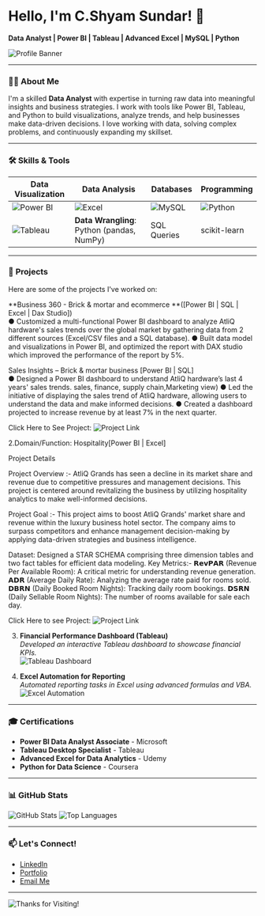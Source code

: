 
# Hello, I'm C.Shyam Sundar! 👋  
**Data Analyst | Power BI | Tableau | Advanced Excel | MySQL | Python**

![Profile Banner](https://media.licdn.com/dms/image/v2/D4E16AQHqWDJyklQ9OQ/profile-displaybackgroundimage-shrink_200_800/B4EZUN_AOeHUAU-/0/1739696375673?e=1746662400&v=beta&t=Cdkpo9RiDSwPhfy0fkDKT-Xp8J4Q52E9t5j0NMgO7Cc)

---

### 👨‍💻 About Me
I'm a skilled **Data Analyst** with expertise in turning raw data into meaningful insights and business strategies. I work with tools like Power BI, Tableau, and Python to build visualizations, analyze trends, and help businesses make data-driven decisions. I love working with data, solving complex problems, and continuously expanding my skillset.

---

### 🛠 **Skills & Tools**

| Data Visualization | Data Analysis | Databases | Programming |
| ------------------- | ------------- | --------- | ----------- |
| ![Power BI](https://th.bing.com/th/id/OIP.e8uFu5l5rrchXcHLKcMFPAHaED?w=100&h=100&c=7&r=0&o=5&pid=1.7) | ![Excel](https://th.bing.com/th/id/OIP.2uEmL7TknMdg3xiSXY1mHwHaEv?w=80&h=80&c=7&r=0&o=5&pid=1.7) | ![MySQL](https://th.bing.com/th/id/OIP.QkR_rXIR9xKOIb2z3dClKQHaEH?w=225&h=100&c=7&r=0&o=5&pid=1.7) | ![Python](https://th.bing.com/th/id/OIP.v6RkcEcPMQe0OY8G9R9p4wHaE_?w=100&h=100&c=7&r=0&o=5&pid=1.7) |
| ![Tableau](https://th.bing.com/th?q=Tableau+Business+Intelligence+Logo&w=80&h=80&c=1&rs=1&qlt=90&cb=1&pid=InlineBlock&mkt=en-IN&cc=IN&setlang=en&adlt=moderate&t=1&mw=247) | **Data Wrangling**: Python (pandas, NumPy) | SQL Queries | scikit-learn |

---

### 🚀 **Projects**

Here are some of the projects I've worked on:

 
 **Business 360 - Brick & mortar and ecommerce **([Power BI | SQL | Excel | Dax Studio])	                    
●	Customized a multi-functional Power BI dashboard to analyze AtliQ hardware's sales trends over the global market by gathering data from 2 different sources (Excel/CSV files and a SQL database).
●	Built data model and visualizations in Power BI, and optimized the report with DAX studio which improved the performance of the report by 5%. 

Sales Insights – Brick & mortar business [Power BI | SQL]	 
●	Designed a Power BI dashboard to understand AtliQ hardware’s last 4 years' sales trends. sales, finance, supply chain,Marketing view)
●	Led the initiative of displaying the sales trend of AtliQ hardware, allowing users to understand the data and make informed decisions. 
●	Created a dashboard projected to increase revenue by at least 7% in the next quarter.

  
  Click Here to See Project: ![Project Link ](https://github.com/ShyamSundar165/Power-Bi-Business-Insight-360)

2.Domain/Function: Hospitality[Power BI | Excel]

Project Details

Project Overview :- AtliQ Grands has seen a decline in its market share and revenue due to competitive pressures and management decisions. This project is centered around revitalizing the business by utilizing hospitality analytics to make well-informed decisions.

Project Goal :- This project aims to boost AtliQ Grands' market share and revenue within the luxury business hotel sector. The company aims to surpass competitors and enhance management decision-making by applying data-driven strategies and business intelligence.

Dataset: Designed a STAR SCHEMA comprising three dimension tables and two fact tables for efficient data modeling.
Key Metrics:-
𝗥𝗲𝘃𝗣𝗔𝗥 (Revenue Per Available Room): A critical metric for understanding revenue generation.
𝗔𝗗𝗥 (Average Daily Rate): Analyzing the average rate paid for rooms sold.
𝗗𝗕𝗥𝗡 (Daily Booked Room Nights): Tracking daily room bookings.
𝗗𝗦𝗥𝗡 (Daily Sellable Room Nights): The number of rooms available for sale each day.

Click Here to see Project: ![Project Link](https://github.com/ShyamSundar165/AtliQ-Hotel-Chains-Power-BI)

3. **Financial Performance Dashboard (Tableau)**  
   _Developed an interactive Tableau dashboard to showcase financial KPIs._  
   ![Tableau Dashboard](https://via.placeholder.com/600x300.png?text=Tableau+Financial+Dashboard)

4. **Excel Automation for Reporting**  
   _Automated reporting tasks in Excel using advanced formulas and VBA._  
   ![Excel Automation](https://via.placeholder.com/600x300.png?text=Excel+Automation)

---

### 🎓 **Certifications**

- **Power BI Data Analyst Associate** - Microsoft
- **Tableau Desktop Specialist** - Tableau
- **Advanced Excel for Data Analytics** - Udemy
- **Python for Data Science** - Coursera

---

### 📊 **GitHub Stats**

![GitHub Stats](https://github-readme-stats.vercel.app/api?username=your-github-username&show_icons=true&theme=radical)
![Top Languages](https://github-readme-stats.vercel.app/api/top-langs/?username=your-github-username&layout=compact&theme=radical)

---

### 📫 **Let's Connect!**

- [LinkedIn](www.linkedin.com/in/shyam-sundar-983592350)
- [Portfolio](https://your-portfolio.com)
- [Email Me](shyamsuundar165@gmail.com)

---

![Thanks for Visiting!](https://via.placeholder.com/1000x200.png?text=Thanks+for+visiting+my+profile!)
